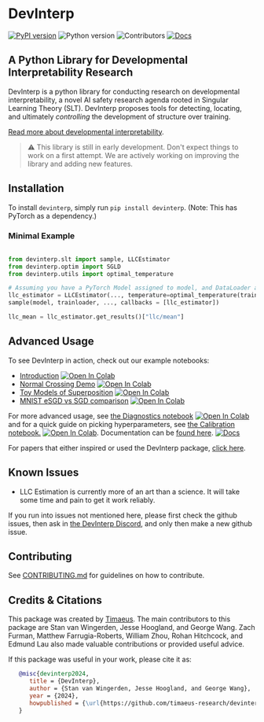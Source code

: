 # DevInterp

[![PyPI version](https://badge.fury.io/py/devinterp.svg)](https://badge.fury.io/py/devinterp) ![Python version](https://img.shields.io/pypi/pyversions/devinterp) ![Contributors](https://img.shields.io/github/contributors/timaeus-research/devinterp) [![Docs](https://img.shields.io/badge/Read_the_Docs!-white?style=flat&logo=Read-the-Docs&logoColor=black&link=https%3A%2F%2Ftimaeus-research.github.io%2Fdevinterp%2F)](https://timaeus-research.github.io/devinterp/)


## A Python Library for Developmental Interpretability Research

DevInterp is a python library for conducting research on developmental interpretability, a novel AI safety research agenda rooted in Singular Learning Theory (SLT). DevInterp proposes tools for detecting, locating, and ultimately _controlling_ the development of structure over training.

[Read more about developmental interpretability](https://www.lesswrong.com/posts/TjaeCWvLZtEDAS5Ex/towards-developmental-interpretability).


> :warning: This library is still in early development. Don't expect things to work on a first attempt. We are actively working on improving the library and adding new features. 

## Installation

 To install `devinterp`, simply run `pip install devinterp`. (Note: This has PyTorch as a dependency.)

### Minimal Example

```python

from devinterp.slt import sample, LLCEstimator
from devinterp.optim import SGLD
from devinterp.utils import optimal_temperature

# Assuming you have a PyTorch Model assigned to model, and DataLoader assigned to trainloader
llc_estimator = LLCEstimator(..., temperature=optimal_temperature(trainloader))
sample(model, trainloader, ..., callbacks = [llc_estimator])

llc_mean = llc_estimator.get_results()["llc/mean"]

```

## Advanced Usage

To see DevInterp in action, check out our example notebooks:

- [Introduction](https://www.github.com/timaeus-research/devinterp/blob/main/examples/introduction.ipynb) [![Open In Colab](https://colab.research.google.com/assets/colab-badge.svg)](https://colab.research.google.com/github/timaeus-research/devinterp/blob/main/examples/introduction.ipynb)
- [Normal Crossing Demo](https://www.github.com/timaeus-research/devinterp/blob/main/examples/normal_crossing.ipynb) [![Open In Colab](https://colab.research.google.com/assets/colab-badge.svg)](https://colab.research.google.com/github/timaeus-research/devinterp/blob/main/examples/normal_crossing.ipynb)
- [Toy Models of Superposition](https://www.github.com/timaeus-research/devinterp/blob/main/examples/tms.ipynb) [![Open In Colab](https://colab.research.google.com/assets/colab-badge.svg)](https://colab.research.google.com/github/timaeus-research/devinterp/blob/main/examples/tms.ipynb)
- [MNIST eSGD vs SGD comparison](https://www.github.com/timaeus-research/devinterp/blob/main/examples/mnist.ipynb) [![Open In Colab](https://colab.research.google.com/assets/colab-badge.svg)](https://colab.research.google.com/github/timaeus-research/devinterp/blob/main/examples/mnist.ipynb)

For more advanced usage, see [the Diagnostics notebook](https://www.github.com/timaeus-research/devinterp/blob/main/examples/diagnostics.ipynb) [![Open In Colab](https://colab.research.google.com/assets/colab-badge.svg)](https://colab.research.google.com/github/timaeus-research/devinterp/blob/main/examples/diagnostics.ipynb) and for a quick guide on picking hyperparameters, see [the Calibration notebook.](https://www.github.com/timaeus-research/devinterp/blob/main/examples/sgld_calibration.ipynb) [![Open In Colab](https://colab.research.google.com/assets/colab-badge.svg)](https://colab.research.google.com/github/timaeus-research/devinterp/blob/main/examples/sgld_calibration.ipynb). Documentation can be [found here](https://timaeus-research.github.io/devinterp/). [![Docs](https://img.shields.io/badge/Read_the_Docs!-white?style=flat&logo=Read-the-Docs&logoColor=black&link=https%3A%2F%2Ftimaeus-research.github.io%2Fdevinterp%2F)](https://timaeus-research.github.io/devinterp/)

For papers that either inspired or used the DevInterp package, [click here](https://devinterp.com/publications).

## Known Issues

- LLC Estimation is currently more of an art than a science. It will take some time and pain to get it work reliably.

If you run into issues not mentioned here, please first check the github issues, then ask in [the DevInterp Discord](https://discord.gg/UwjWKCZZYR), and only then make a new github issue.

## Contributing

See [CONTRIBUTING.md](./CONTRIBUTING.md) for guidelines on how to contribute. 

## Credits & Citations

This package was created by [Timaeus](https://timaeus.co). The main contributors to this package are Stan van Wingerden, Jesse Hoogland, and George Wang. Zach Furman, Matthew Farrugia-Roberts, William Zhou, Rohan Hitchcock, and Edmund Lau also made valuable contributions or provided useful advice.

If this package was useful in your work, please cite it as:

```BibTeX
   @misc{devinterp2024,
      title = {DevInterp},
      author = {Stan van Wingerden, Jesse Hoogland, and George Wang},
      year = {2024},
      howpublished = {\url{https://github.com/timaeus-research/devinterp}},
   }
```
